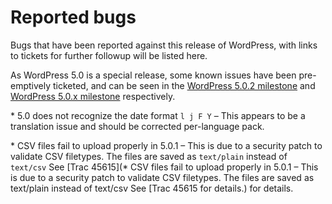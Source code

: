 # Reported bugs

Bugs that have been reported against this release of WordPress, with links to tickets for further followup will be listed here.

As WordPress 5.0 is a special release, some known issues have been pre-emptively ticketed, and can be seen in the [WordPress 5.0.2 milestone](https://github.com/WordPress/gutenberg/milestone/83) and [WordPress 5.0.x milestone](https://github.com/WordPress/gutenberg/milestone/74) respectively.

\* 5.0 does not recognize the date format `l j F Y` – This appears to be a translation issue and should be corrected per-language pack.

\* CSV files fail to upload properly in 5.0.1 – This is due to a security patch to validate CSV filetypes. The files are saved as `text/plain` instead of `text/csv` See [Trac 45615](* CSV files fail to upload properly in 5.0.1 – This is due to a security patch to validate CSV filetypes. The files are saved as text/plain instead of text/csv See [Trac 45615 for details.) for details.